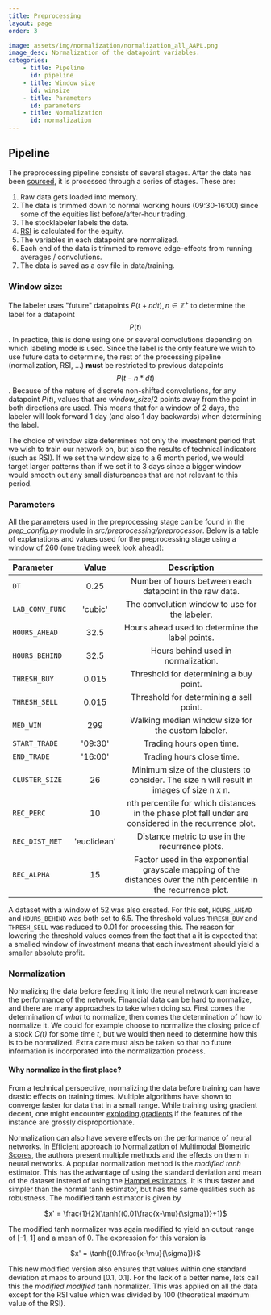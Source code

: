 ```yaml
---
title: Preprocessing
layout: page
order: 3

image: assets/img/normalization/normalization_all_AAPL.png
image_desc: Normalization of the datapoint variables.
categories:
    - title: Pipeline
      id: pipeline
    - title: Window size
      id: winsize
    - title: Parameters
      id: parameters 
    - title: Normalization
      id: normalization
---
```


<style>
  .small_vspace {
     margin-bottom: 3mm;
  }
</style>

<div id="pipeline">
</div>

## Pipeline
The preprocessing pipeline consists of several stages. After the data has been [sourced](data-sourcing.md),
it is processed through a series of stages. These are:

1. Raw data gets loaded into memory.
2. The data is trimmed down to normal working hours (09:30-16:00) since some of the equities list before/after-hour trading.
3. The stocklabeler labels the data.
4. [RSI](https://www.investopedia.com/terms/r/rsi.asp) is calculated for the equity.
5. The variables in each datapoint are normalized.
6. Each end of the data is trimmed to remove edge-effects from running averages / convolutions.
7. The data is saved as a csv file in data/training. 


<div id="winsize">
</div>

### Window size:
The labeler uses "future" datapoints $P(t+ndt), n \in \mathbb{Z}^{+}$ to determine the label for a datapoint $$P(t)$$.
In practice, this is done using one or several convolutions depending on which labeling mode is used. Since the label is the only feature we
wish to use future data to determine, the rest of the processing pipeline (normalization, RSI, ...) **must** be restricted to previous datapoints $$P(t-n*dt)$$.
Because of the nature of discrete non-shifted convolutions, for any datapoint $P(t)$, values that are *window_size*/2 points
away from the point in both directions are used. This means that for a window of 2 days, the labeler will look forward 1 day
(and also 1 day backwards) when determining the label.

The choice of window size determines not only the investment period that we wish to train our network on, but also the
results of technical indicators (such as RSI). If we set the window size to a 6 month period, we would target larger patterns than
if we set it to 3 days since a bigger window would smooth out any small disturbances that are not relevant to this period.

<div id="parameters">
</div>

### Parameters
All the parameters used in the preprocessing stage can be found in the *prep_config.py* module in *src/preprocessing/preprocessor*.
Below is a table of explanations and values used for the preprocessing stage using a window of 260 (one trading week look ahead):

|Parameter      |Value  |Description                                                                                                            |
|:---|:---:|:---:|
|$\texttt{DT}$             |0.25       |Number of hours between each datapoint in the raw data.                                                            |
|$\texttt{LAB_CONV_FUNC}$  |'cubic'    |The convolution window to use for the labeler.                                                                     |
|$\texttt{HOURS_AHEAD}$    |32.5       |Hours ahead used to determine the label points.                                                                    |
|$\texttt{HOURS_BEHIND}$   |32.5       |Hours behind used in normalization.                                                                                |
|$\texttt{THRESH_BUY}$     |0.015      |Threshold for determining a buy point.                                                                             |
|$\texttt{THRESH_SELL}$    |0.015      |Threshold for determining a sell point.                                                                            |
|$\texttt{MED_WIN}$        |299        |Walking median window size for the custom labeler.                                                                 |
|$\texttt{START_TRADE}$    |'09:30'    |Trading hours open time.                                                                                           |
|$\texttt{END_TRADE}$      |'16:00'    |Trading hours close time.                                                                                          |
|$\texttt{CLUSTER_SIZE}$   |26         |Minimum size of the clusters to consider. The size n will result in images of size n x n.                          |
|$\texttt{REC_PERC}$       |10         |nth percentile for which distances in the phase plot fall under are considered in the recurrence plot.             |
|$\texttt{REC_DIST_MET}$   |'euclidean'|Distance metric to use in the recurrence plots.                                                                    |
|$\texttt{REC_ALPHA}$      |15         | Factor used in the exponential grayscale mapping of the distances over the nth percentile in the recurrence plot. |

A dataset with a window of 52 was also created. For this set, $\texttt{HOURS_AHEAD}$ and $\texttt{HOURS_BEHIND}$ was both set to 6.5. The threshold values
$\texttt{THRESH_BUY}$ and $\texttt{THRESH_SELL}$ was reduced to 0.01 for processing this. The reason for lowering the threshold
values comes from the fact that a it is expected that a smalled window of investment means that each investment should yield
a smaller absolute profit. 

<div id="normalization">
</div>

### Normalization
Normalizing the data before feeding it into the neural network can increase the performance of the network.
Financial data can be hard to normalize, and there are many approaches to take when doing so. First comes the determination
of *what* to normalize, then comes the determination of how to normalize it. We could for example choose to normalize the
closing price of a stock *C(t)* for some time *t*, but we would then need to determine how this is to be normalized.
Extra care must also be taken so that no future information is incorporated into the normalizattion process.

#### Why normalize in the first place?
From a technical perspective, normalizing the data before training can have drastic effects on training times. Multiple
algorithms have shown to converge faster for data that in a small range. While training using gradient decent, one might
encounter [exploding gradients](http://www.cs.toronto.edu/~rgrosse/courses/csc321_2017/readings/L15%20Exploding%20and%20Vanishing%20Gradients.pdf)
if the features of the instance are grossly disproportionate. 

Normalization can also have severe effects on the performance of neural networks. In
[Efficient approach to Normalization of Multimodal Biometric Scores](https://citeseerx.ist.psu.edu/viewdoc/download?doi=10.1.1.259.2703&rep=rep1&type=pdf),
the authors present multiple methods and the effects on them in neural networks. A popular normalization method is the
*modified tanh* estimator. This has the advantage of using the standard deviation and mean of the dataset instead of using
the [Hampel estimators](https://en.wikipedia.org/wiki/Redescending_M-estimator). It is thus faster and simpler than
the normal tanh estimator, but has the same qualities such as robustness. The modified tanh estimator is given by


<div style="text-align:center" class="small_vspace">
$x' = \frac{1}{2}(\tanh{(0.01\frac{x-\mu}{\sigma})}+1)$
</div>


The modified tanh normalizer was again modified to yield an output range of \[-1, 1\] and a mean of 0. The expression for
this version is

<div style="text-align:center" class="small_vspace">
$x' = \tanh{(0.1\frac{x-\mu}{\sigma})}$
</div>

This new modified version also ensures that values within one standard deviation at maps to around \[0.1, 0.1\]. For the
lack of a better name, lets call this the *modified modified* tanh normalizer. This was applied on all the data except
for the RSI value which was divided by 100 (theoretical maximum value of the RSI).


